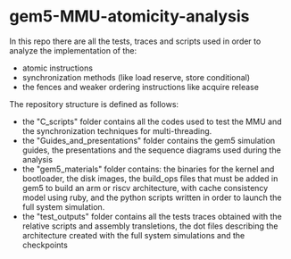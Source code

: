 # gem5-MMU-atomicity-analysis
In this repo there are all the tests, traces and scripts used in order to analyze the implementation of the: 
* atomic instructions
* synchronization methods (like load reserve, store conditional)
* the fences and weaker ordering instructions like acquire release

The repository structure is defined as follows: 
* the "C_scripts" folder contains all the codes used to test the MMU and the synchronization techniques for multi-threading.
* the "Guides_and_presentations" folder contains the gem5 simulation guides, the presentations and the sequence diagrams used during the analysis
* the "gem5_materials" folder contains: the binaries for the kernel and bootloader, the disk images, the build_ops files that must be added in gem5 to build an arm or riscv architecture, with cache consistency model using ruby, and the python scripts written in order to launch the full system simulation.
* the "test_outputs" folder contains all the tests traces obtained with the relative scripts and assembly transletions, the dot files describing the architecture created with the full system simulations and the checkpoints
